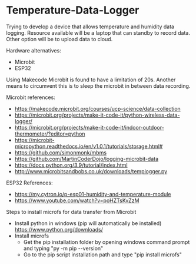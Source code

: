 # Temperature-Data-Logger

Trying to develop a device that allows temperature and humidity data logging.
Resource available will be a laptop that can standby to record data.
Other option will be to upload data to cloud.

Hardware alternatives:
- Microbit
- ESP32


Using Makecode Microbit is found to have a limitation of 20s. Another means to circumvent this is to sleep the microbit in between data recording.

Microbit references:
- https://makecode.microbit.org/courses/ucp-science/data-collection
- https://microbit.org/projects/make-it-code-it/python-wireless-data-logger/
- https://microbit.org/projects/make-it-code-it/indoor-outdoor-thermometer/?editor=python
- https://microbit-micropython.readthedocs.io/en/v1.0.1/tutorials/storage.html#
- https://github.com/simonmonk/mbms
- https://github.com/MartinCoderDojo/logging-microbit-data
- https://docs.python.org/3.9/tutorial/index.html
- http://www.microbitsandbobs.co.uk/downloads/templogger.py



ESP32 References:
- https://my.cytron.io/p-esp01-humidity-and-temperature-module
- https://www.youtube.com/watch?v=poHZTsKvZzM




Steps to install microfs for data transfer from Microbit
- Install python in windows (pip will automatically be installed) https://www.python.org/downloads/
- Install microfs
  - Get the pip installation folder by opening windows command prompt and typing "py -m pip --version"
  - Go to the pip script installation path and type "pip install microfs"
